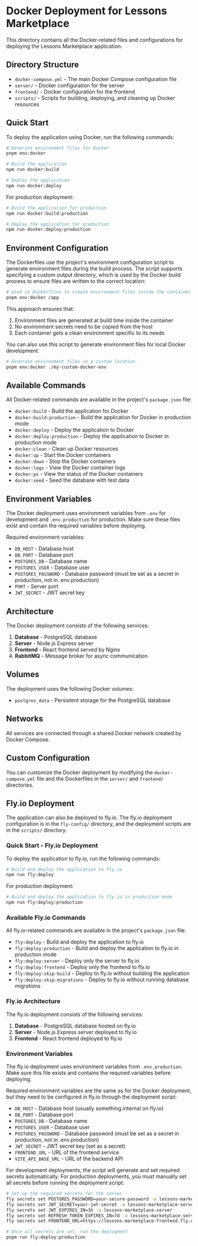 # Docker Deployment for Lessons Marketplace

This directory contains all the Docker-related files and configurations for deploying the Lessons Marketplace application.

## Directory Structure

- `docker-compose.yml` - The main Docker Compose configuration file
- `server/` - Docker configuration for the server
- `frontend/` - Docker configuration for the frontend
- `scripts/` - Scripts for building, deploying, and cleaning up Docker resources

## Quick Start

To deploy the application using Docker, run the following commands:

```bash
# Generate environment files for Docker
pnpm env:docker

# Build the application
npm run docker:build

# Deploy the application
npm run docker:deploy
```

For production deployment:

```bash
# Build the application for production
npm run docker:build:production

# Deploy the application for production
npm run docker:deploy:production
```

## Environment Configuration

The Dockerfiles use the project's environment configuration script to generate environment files during the build process. The script supports specifying a custom output directory, which is used by the Docker build process to ensure files are written to the correct location:

```bash
# Used in Dockerfiles to create environment files inside the container
pnpm env:docker /app
```

This approach ensures that:
1. Environment files are generated at build time inside the container
2. No environment secrets need to be copied from the host
3. Each container gets a clean environment specific to its needs

You can also use this script to generate environment files for local Docker development:

```bash
# Generate environment files in a custom location
pnpm env:docker ./my-custom-docker-env
```

## Available Commands

All Docker-related commands are available in the project's `package.json` file:

- `docker:build` - Build the application for Docker
- `docker:build:production` - Build the application for Docker in production mode
- `docker:deploy` - Deploy the application to Docker
- `docker:deploy:production` - Deploy the application to Docker in production mode
- `docker:clean` - Clean up Docker resources
- `docker:up` - Start the Docker containers
- `docker:down` - Stop the Docker containers
- `docker:logs` - View the Docker container logs
- `docker:ps` - View the status of the Docker containers
- `docker:seed` - Seed the database with test data

## Environment Variables

The Docker deployment uses environment variables from `.env` for development and `.env.production` for production. Make sure these files exist and contain the required variables before deploying.

Required environment variables:

- `DB_HOST` - Database host
- `DB_PORT` - Database port
- `POSTGRES_DB` - Database name
- `POSTGRES_USER` - Database user
- `POSTGRES_PASSWORD` - Database password (must be set as a secret in production, not in .env.production)
- `PORT` - Server port
- `JWT_SECRET` - JWT secret key

## Architecture

The Docker deployment consists of the following services:

1. **Database** - PostgreSQL database
2. **Server** - Node.js Express server
3. **Frontend** - React frontend served by Nginx
4. **RabbitMQ** - Message broker for async communication

## Volumes

The deployment uses the following Docker volumes:

- `postgres_data` - Persistent storage for the PostgreSQL database

## Networks

All services are connected through a shared Docker network created by Docker Compose.

## Custom Configuration

You can customize the Docker deployment by modifying the `docker-compose.yml` file and the Dockerfiles in the `server/` and `frontend/` directories.

## Fly.io Deployment

The application can also be deployed to fly.io. The fly.io deployment configuration is in the `fly-config/` directory, and the deployment scripts are in the `scripts/` directory.

### Quick Start - Fly.io Deployment

To deploy the application to fly.io, run the following commands:

```bash
# Build and deploy the application to fly.io
npm run fly:deploy
```

For production deployment:

```bash
# Build and deploy the application to fly.io in production mode
npm run fly:deploy:production
```

### Available Fly.io Commands

All fly.io-related commands are available in the project's `package.json` file:

- `fly:deploy` - Build and deploy the application to fly.io
- `fly:deploy:production` - Build and deploy the application to fly.io in production mode
- `fly:deploy:server` - Deploy only the server to fly.io
- `fly:deploy:frontend` - Deploy only the frontend to fly.io
- `fly:deploy:skip-build` - Deploy to fly.io without building the application
- `fly:deploy:skip-migrations` - Deploy to fly.io without running database migrations

### Fly.io Architecture

The fly.io deployment consists of the following services:

1. **Database** - PostgreSQL database hosted on fly.io
2. **Server** - Node.js Express server deployed to fly.io
3. **Frontend** - React frontend deployed to fly.io

### Environment Variables

The fly.io deployment uses environment variables from `.env.production`. Make sure this file exists and contains the required variables before deploying.

Required environment variables are the same as for the Docker deployment, but they need to be configured in fly.io through the deployment script:

- `DB_HOST` - Database host (usually something.internal on fly.io)
- `DB_PORT` - Database port
- `POSTGRES_DB` - Database name
- `POSTGRES_USER` - Database user
- `POSTGRES_PASSWORD` - Database password (must be set as a secret in production, not in .env.production)
- `JWT_SECRET` - JWT secret key (set as a secret)
- `FRONTEND_URL` - URL of the frontend service
- `VITE_API_BASE_URL` - URL of the backend API

For development deployments, the script will generate and set required secrets automatically.
For production deployments, you must manually set all secrets before running the deployment script:

```bash
# Set up the required secrets for the server
fly secrets set POSTGRES_PASSWORD=your-secure-password -a lessons-marketplace-server
fly secrets set JWT_SECRET=your-jwt-secret -a lessons-marketplace-server
fly secrets set JWT_EXPIRES_IN=1h -a lessons-marketplace-server
fly secrets set REFRESH_TOKEN_EXPIRES_IN=7d -a lessons-marketplace-server
fly secrets set FRONTEND_URL=https://lessons-marketplace-frontend.fly.dev -a lessons-marketplace-server

# Once all secrets are set, run the deployment
pnpm run fly:deploy:production
``` 